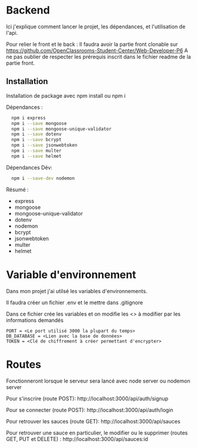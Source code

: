 # Backend

Ici j'explique comment lancer le projet, les dépendances, et l'utilisation de l'api.

Pour relier le front et le back :
Il faudra avoir la partie front clonable sur https://github.com/OpenClassrooms-Student-Center/Web-Developer-P6
A ne pas oublier de respecter les prérequis inscrit dans le fichier readme de la partie front.

## Installation

Installation de package avec npm install ou npm i

Dépendances :

```bash
  npm i express
  npm i --save mongoose
  npm i --save mongoose-unique-validator
  npm i --save dotenv
  npm i --save bcrypt
  npm i --save jsonwebtoken
  npm i --save multer
  npm i --save helmet
```

Dépendances Dév:

```bash
  npm i --save-dev nodemon
```

Résumé :

- express
- mongoose
- mongoose-unique-validator
- dotenv
- nodemon
- bcrypt
- jsonwebtoken
- multer
- helmet

# Variable d'environnement

Dans mon projet j'ai utilsé les variables d'environnements.

Il faudra créer un fichier .env et le mettre dans .gitignore

Dans ce fichier crée les variables et on modifie les <> à modifier par les informations demandés

```
PORT = <Le port utilisé 3000 la plupart du temps>
DB_DATABASE = <Lien avec la base de données>
TOKEN = <Clé de chiffrement à créer permettant d'encrypter>
```

# Routes

Fonctionneront lorsque le serveur sera lancé avec node server ou nodemon server

Pour s'inscrire (route POST):
http://localhost:3000/api/auth/signup

Pour se connecter (route POST):
http://localhost:3000/api/auth/login

Pour retrouver les sauces (route GET):
http://localhost:3000/api/sauces

Pour retrouver une sauce en particulier, le modifier ou le supprimer (routes GET, PUT et DELETE) :
http://localhost:3000/api/sauces:id
